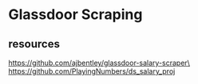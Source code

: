 # Glassdoor Scraping

## resources
https://github.com/ajbentley/glassdoor-salary-scraper\  
https://github.com/PlayingNumbers/ds_salary_proj
